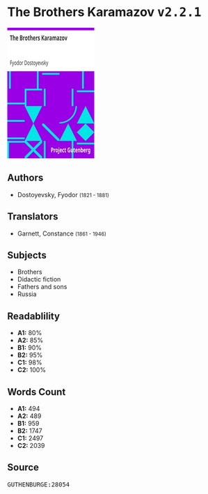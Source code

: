 # The Brothers Karamazov <kbd>v2.2.1</kbd>

![](./cover.medium.jpg "")

## Authors


 - Dostoyevsky, Fyodor <small>(1821 - 1881)</small>

## Translators


 - Garnett, Constance <small>(1861 - 1946)</small>

## Subjects


 - Brothers
 - Didactic fiction
 - Fathers and sons
 - Russia

## Readablility


 - **A1:** 80%
 - **A2:** 85%
 - **B1:** 90%
 - **B2:** 95%
 - **C1:** 98%
 - **C2:** 100%

## Words Count


 - **A1:** 494
 - **A2:** 489
 - **B1:** 959
 - **B2:** 1747
 - **C1:** 2497
 - **C2:** 2039

## Source


<kbd>GUTHENBURGE:28054</kbd>

